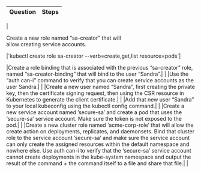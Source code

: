 |Question |Steps |
|---|---|
|
<p>Create a new role named “sa-creator” that will <br />allow creating service accounts.</p>
|`kubectl create role sa-creator --verb=create,get,list resource=pods`|

|Create a role binding that is associated with the previous “sa-creator” role, named
“sa-creator-binding” that will bind to the user “Sandra”.|   |
|Use the “auth can-i” command to verify that you can create service accounts as the
user Sandra.|   |
|Create a new user named “Sandra”, first creating the private key, then the certificate
signing request, then using the CSR resource in Kubernetes to generate the client
certificate.|   |
|Add that new user “Sandra” to your local kubeconfig using the kubectl config
command.|   |
|Create a new service account named ’secure-sa’ and create a pod that uses the
‘secure-sa’ service account. Make sure the token is not exposed to the pod.|   |
|Create a new cluster role named ‘acme-corp-role’ that will allow the create action on deployments, replicates, and daemonsets. Bind that cluster role to the service account ’secure-sa’ and make sure the service account can only create the assigned resources within the default namespace and nowhere else. Use auth can-i to verify that the ‘secure-sa’ service account cannot create deployments in the kube-system namespace and output the result of the command + the command itself to a file and share that
file.|   |
